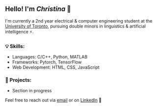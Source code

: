 <!---
endothermiic/endothermiic is a ✨ special ✨ repository because its `README.md` (this file) appears on your GitHub profile.
You can click the Preview link to take a look at your changes.
--->
## Hello! I'm *Christina* 🌻 

I'm currently a 2nd year electrical & computer engineering student at the [University of Toronto](https://www.utoronto.ca/), pursuing double minors in linguistics & artificial intelligence ⚡. 

### 💡 Skills:
* Languages: C/C++, Python, MATLAB
* Frameworks: Pytorch, TensorFlow
* Web Development: HTML, CSS, JavaScript

### 🚀 Projects: 
* Section in progress

Feel free to reach out via [email](mailto:christina.pizzonia@mail.utoronto.ca) or on [LinkedIn](https://www.linkedin.com/in/christina-pizzonia-05ab1a14a/) 📝
